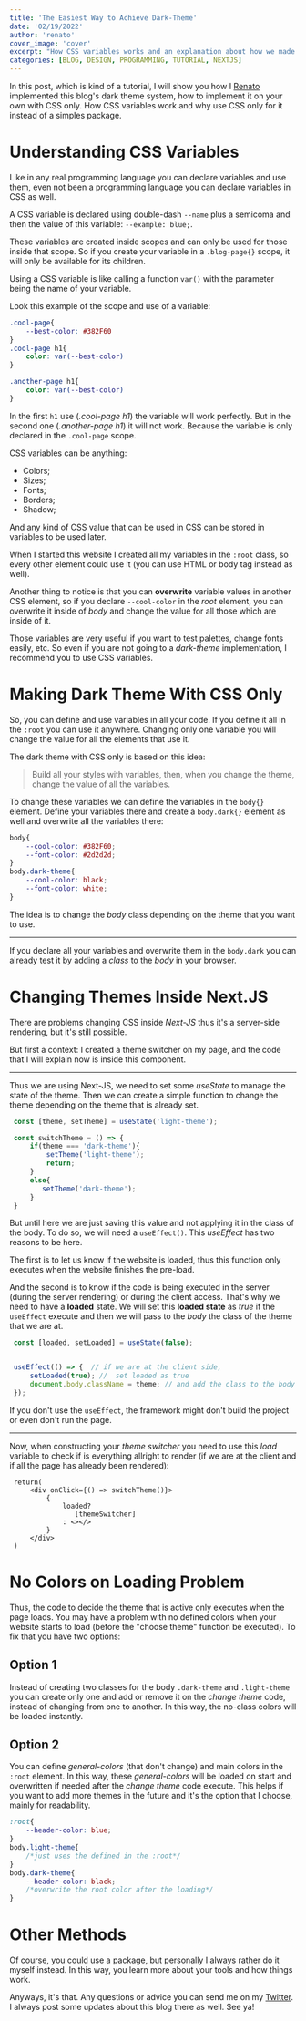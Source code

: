 ```yaml
---
title: 'The Easiest Way to Achieve Dark-Theme'
date: '02/19/2022'
author: 'renato'
cover_image: 'cover'
excerpt: "How CSS variables works and an explanation about how we made our Dark-theme without reloading or packages, with CSS Only."
categories: [BLOG, DESIGN, PROGRAMMING, TUTORIAL, NEXTJS]
---
```


In this post, which is kind of a tutorial, I will show you how I [Renato](/team/renato) implemented this blog's dark theme system, how to implement it on your own with CSS only. How CSS variables work and why use CSS only for it instead of a simples package.

# Understanding CSS Variables
Like in any real programming language you can declare variables and use them, even not been a programming language you can declare variables in CSS as well. 

A CSS variable is declared using double-dash `--name` plus a semicoma and then the value of this variable:  `--example: blue;`.

These variables are created inside scopes and can only be used for those inside that scope. So if you create your variable in a `.blog-page{}` scope, it will only be available for its children.

Using a CSS variable is like calling a function `var()` with the parameter being the name of your variable. 

Look this example of the scope and use of a variable:
```css
.cool-page{
	--best-color: #382F60
}
.cool-page h1{
	color: var(--best-color)
}

.another-page h1{
	color: var(--best-color)
}
```

In the first `h1` use (*.cool-page h1*) the variable will work perfectly. But in the second one (*.another-page h1*) it will not work. Because the variable is only declared in the `.cool-page` scope.

CSS variables can be anything:
- Colors;
- Sizes;
- Fonts;
- Borders;
- Shadow;

And any kind of CSS value that can be used in CSS can be stored in variables to be used later.

When I started this website I created all my variables in the `:root` class, so every other element could use it (you can use HTML or body tag instead as well).

Another thing to notice is that you can **overwrite** variable values in another CSS element, so if you declare `--cool-color` in the *root* element, you can overwrite it inside of *body* and change the value for all those which are inside of it.

Those variables are very useful if you want to test palettes, change fonts easily, etc. So even if you are not going to a *dark-theme* implementation, I recommend you to use CSS variables.

# Making Dark Theme With CSS Only
So, you can define and use variables in all your code. If you define it all in the `:root` you can use it anywhere. Changing only one variable you will change the value for all the elements that use it.

The dark theme with CSS only is based on this idea:

> Build all your styles with variables, then, when you change the theme, change the value of all the variables.

To change these variables we can define the variables in the `body{}` element. Define your variables there and create a `body.dark{}` element as well and overwrite all the variables there:

```css
body{
	--cool-color: #382F60;
	--font-color: #2d2d2d;
}
body.dark-theme{
	--cool-color: black;
	--font-color: white;
}
```

The idea is to change the *body* class depending on the theme that you want to use.

---
If you declare all your variables and overwrite them in the `body.dark` you can already test it by adding a *class* to the *body* in your browser.

# Changing Themes Inside Next.JS
There are problems changing CSS inside *Next-JS* thus it's a server-side rendering, but it's still possible.

But first a context: I created a theme switcher on my page, and the code that I will explain now is inside this component.

---
Thus we are using Next-JS, we need to set some *useState* to manage the state of the theme. Then we can create a simple function to change the theme depending on the theme that is already set.

```jsx
 const [theme, setTheme] = useState('light-theme');

 const switchTheme = () => {
	 if(theme === 'dark-theme'){
		 setTheme('light-theme');
		 return;
	 }
	 else{
	 	setTheme('dark-theme');
	 }
 }
```

But until here we are just saving this value and not applying it in the class of the body. To do so, we will need a `useEffect()`. This *useEffect* has two reasons to be here.

The first is to let us know if the website is loaded, thus this function only executes when the website finishes the pre-load.

And the second is to know if the code is being executed in the server (during the server rendering) or during the client access.  That's why we need to have a **loaded** state. We will set this **loaded state** as *true* if the  `useEffect` execute and then we will pass to the *body* the class of the theme that we are at.

```js
 const [loaded, setLoaded] = useState(false);


 useEffect(() => {  // if we are at the client side,
	 setLoaded(true); //  set loaded as true
	 document.body.className = theme; // and add the class to the body
 });

```

If you don't use the `useEffect`, the framework might don't build the project or even don't run the page.

---
Now, when constructing your *theme switcher* you need to use this *load* variable to check if is everything allright to render (if we are at the client and if all the page has already been rendered):

```tsx
 return(
	 <div onClick={() => switchTheme()}>
		 {
			 loaded?
				[themeSwitcher]
			 : <></>
		 }
	 </div>
 )
 ```

# No Colors on Loading Problem
Thus, the code to decide the theme that is active only executes when the page loads. You may have a problem with no defined colors when your website starts to load (before the "choose theme" function be executed). To fix that you have two options:

## Option 1
Instead of creating two classes for the body `.dark-theme` and `.light-theme` you can create only one and add or remove it on the *change theme* code, instead of changing from one to another. In this way, the no-class colors will be loaded instantly.

## Option 2
You can define *general-colors* (that don't change) and main colors in the `:root` element. In this way, these *general-colors* will be loaded on start and overwritten if needed after the *change theme* code execute. This helps if you want to add more themes in the future and it's the option that I choose, mainly for readability.

```css
:root{
	--header-color: blue;
}
body.light-theme{
	/*just uses the defined in the :root*/
}
body.dark-theme{
	--header-color: black;
	/*overwrite the root color after the loading*/
}
```


# Other Methods
Of course, you could  use a package, but personally I always rather do it myself instead. In this way, you learn more about your tools and how things work.

Anyways, it's that. Any questions or advice you can send me on my [Twitter](https://twitter.com/nerat0). I always post some updates about this blog there as well. See ya!
